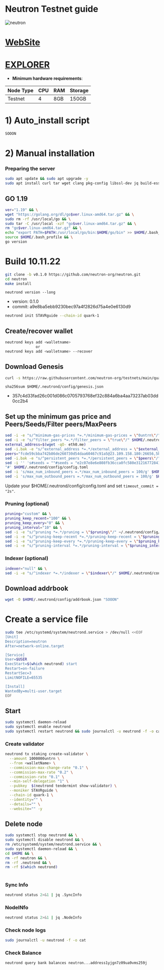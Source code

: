 # Neutron Testnet guide

![neutron](https://user-images.githubusercontent.com/44331529/201018597-cccdc09f-0f52-4cf9-af71-4d42ddf53e35.png)

[WebSite](https://neutron.org/)
=
[EXPLORER](SOON)
=

- **Minimum hardware requirements**:

| Node Type |CPU | RAM  | Storage  | 
|-----------|----|------|----------|
| Testnet   |   4|  8GB | 150GB    |


# 1) Auto_install script
```bash
SOOON
```

# 2) Manual installation

### Preparing the server

```bash
sudo apt update && sudo apt upgrade -y
sudo apt install curl tar wget clang pkg-config libssl-dev jq build-essential bsdmainutils git make ncdu gcc git jq chrony liblz4-tool -y
```

## GO 1.19

```bash
ver="1.19" && \
wget "https://golang.org/dl/go$ver.linux-amd64.tar.gz" && \
sudo rm -rf /usr/local/go && \
sudo tar -C /usr/local -xzf "go$ver.linux-amd64.tar.gz" && \
rm "go$ver.linux-amd64.tar.gz" && \
echo "export PATH=$PATH:/usr/local/go/bin:$HOME/go/bin" >> $HOME/.bash_profile && \
source $HOME/.bash_profile && \
go version
```

# Build 10.11.22
```bash
git clone -b v0.1.0 https://github.com/neutron-org/neutron.git
cd neutron
make install
```
`neutrond version --long`
- version: 0.1.0
- commit: a9e8ba5ebb9230bec97a4f2826d75a4e0e6130d9


```bash
neutrond init STAVRguide --chain-id quark-1

```    

## Create/recover wallet
```bash
neutrond keys add <walletname>
              or
neutrond keys add <walletname> --recover
```

## Download Genesis
```bash
curl -s https://raw.githubusercontent.com/neutron-org/testnets/main/quark/genesis.json > ~/.neutrond/config/genesis.json
```
`sha256sum $HOME/.neutrond/config/genesis.json`
+ 357c4d33fad26c001d086c0705793768ef32c884a6ba4aa73237ab03dd0cc2b4

## Set up the minimum gas price and Peers/Seeds/Filter peers/MaxPeers
```bash
sed -i -e "s/^minimum-gas-prices *=.*/minimum-gas-prices = \"0untrn\"/" $HOME/.neutrond/config/app.toml
sed -i -e "s/^filter_peers *=.*/filter_peers = \"true\"/" $HOME/.neutrond/config/config.toml
external_address=$(wget -qO- eth0.me) 
sed -i.bak -e "s/^external_address *=.*/external_address = \"$external_address:26656\"/" $HOME/.neutrond/config/config.toml
peers="fcde59cbba742b86de260730d54daa60467c91a5@23.109.158.180:26656,5bdc67a5d5219aeda3c743e04fdcd72dcb150ba3@65.109.31.114:2480,3e9656706c94ae8b11596e53656c80cf092abe5d@65.21.250.197:46656,9cb73281f6774e42176905e548c134fc45bbe579@162.55.134.54:26656,27b07238cf2ea76acabd5d84d396d447d72aa01b@65.109.54.15:51656,f10c2cb08f82225a7ef2367709e8ac427d61d1b5@57.128.144.247:26656,20b4f9207cdc9d0310399f848f057621f7251846@222.106.187.13:40006,5019864f233cee00f3a6974d9ccaac65caa83807@162.19.31.150:55256,2144ce0e9e08b2a30c132fbde52101b753df788d@194.163.168.99:26656,b37326e3acd60d4e0ea2e3223d00633605fb4f79@nebula.p2p.org:26656"
sed -i.bak -e "s/^persistent_peers *=.*/persistent_peers = \"$peers\"/" $HOME/.neutrond/config/config.toml
sed -i '' 's#seeds = ""#seeds = "e2c07e8e6e808fb36cca0fc580e31216772841df@seed-1.quark.ntrn.info:26656,c89b8316f006075ad6ae37349220dd56796b92fa@tenderseed.ccvalidators.com:29001
"#' $HOME/.neutrond/config/config.toml
sed -i 's/max_num_inbound_peers =.*/max_num_inbound_peers = 100/g' $HOME/.neutrond/config/config.toml
sed -i 's/max_num_outbound_peers =.*/max_num_outbound_peers = 100/g' $HOME/.neutrond/config/config.toml

```

Update your $HOME/.neutrond/config/config.toml and set `timeout_commit = "2s"`.

### Pruning (optional)
```bash
pruning="custom" && \
pruning_keep_recent="100" && \
pruning_keep_every="0" && \
pruning_interval="10" && \
sed -i -e "s/^pruning *=.*/pruning = \"$pruning\"/" ~/.neutrond/config/app.toml && \
sed -i -e "s/^pruning-keep-recent *=.*/pruning-keep-recent = \"$pruning_keep_recent\"/" ~/.neutrond/config/app.toml && \
sed -i -e "s/^pruning-keep-every *=.*/pruning-keep-every = \"$pruning_keep_every\"/" ~/.neutrond/config/app.toml && \
sed -i -e "s/^pruning-interval *=.*/pruning-interval = \"$pruning_interval\"/" ~/.neutrond/config/app.toml
```
### Indexer (optional) 
```bash
indexer="null" && \
sed -i -e "s/^indexer *=.*/indexer = \"$indexer\"/" $HOME/.neutrond/config/config.toml
```

## Download addrbook
```bash
wget -O $HOME/.neutrond/config/addrbook.json "SOOON"
```

# Create a service file
```bash
sudo tee /etc/systemd/system/neutrond.service > /dev/null <<EOF
[Unit]
Description=neutron
After=network-online.target

[Service]
User=$USER
ExecStart=$(which neutrond) start
Restart=on-failure
RestartSec=3
LimitNOFILE=65535

[Install]
WantedBy=multi-user.target
EOF
```

## Start
```bash
sudo systemctl daemon-reload
sudo systemctl enable neutrond
sudo systemctl restart neutrond && sudo journalctl -u neutrond -f -o cat
```

### Create validator
```bash
neutrond tx staking create-validator \
  --amount 1000000untrn \
  --from <walletName> \
  --commission-max-change-rate "0.1" \
  --commission-max-rate "0.2" \
  --commission-rate "0.1" \
  --min-self-delegation "1" \
  --pubkey  $(neutrond tendermint show-validator) \
  --moniker STAVRguide \
  --chain-id quark-1 \
  --identity="" \
  --details="" \
  --website="" -y
```

## Delete node
```bash
sudo systemctl stop neutrond && \
sudo systemctl disable neutrond && \
rm /etc/systemd/system/neutrond.service && \
sudo systemctl daemon-reload && \
cd $HOME && \
rm -rf neutron && \
rm -rf .neutrond && \
rm -rf $(which neutrond)
```
#
### Sync Info
```bash
neutrond status 2>&1 | jq .SyncInfo
```
### NodeINfo
```bash
neutrond status 2>&1 | jq .NodeInfo
```
### Check node logs
```bash
sudo journalctl -u neutrond -f -o cat
```
### Check Balance
```bash
neutrond query bank balances neutron...address1yjgn7z09ua9vms259j
```
